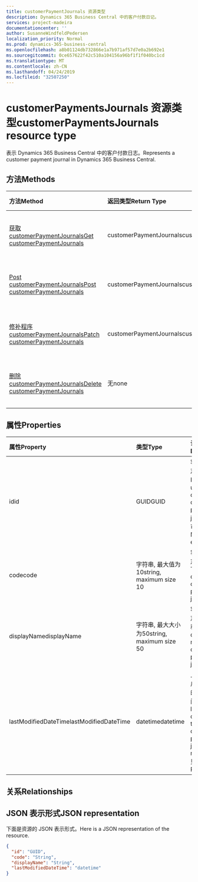 ```yaml
---
title: customerPaymentJournals 资源类型
description: Dynamics 365 Business Central 中的客户付款日记。
services: project-madeira
documentationcenter: ''
author: SusanneWindfeldPedersen
localization_priority: Normal
ms.prod: dynamics-365-business-central
ms.openlocfilehash: a8b01124db732866e1a7b971af57d7e0a2b692e1
ms.sourcegitcommit: 0ce657622f42c510a104156a96bf1f1f040bc1cd
ms.translationtype: MT
ms.contentlocale: zh-CN
ms.lasthandoff: 04/24/2019
ms.locfileid: "32507250"
---
```

# <a name="customerpaymentsjournals-resource-type"></a><span data-ttu-id="828a8-103">customerPaymentsJournals 资源类型</span><span class="sxs-lookup"><span data-stu-id="828a8-103">customerPaymentsJournals resource type</span></span>
<span data-ttu-id="828a8-104">表示 Dynamics 365 Business Central 中的客户付款日志。</span><span class="sxs-lookup"><span data-stu-id="828a8-104">Represents a customer payment journal in Dynamics 365 Business Central.</span></span>

## <a name="methods"></a><span data-ttu-id="828a8-105">方法</span><span class="sxs-lookup"><span data-stu-id="828a8-105">Methods</span></span>

| <span data-ttu-id="828a8-106">方法</span><span class="sxs-lookup"><span data-stu-id="828a8-106">Method</span></span>               | <span data-ttu-id="828a8-107">返回类型</span><span class="sxs-lookup"><span data-stu-id="828a8-107">Return Type</span></span>             |<span data-ttu-id="828a8-108">说明</span><span class="sxs-lookup"><span data-stu-id="828a8-108">Description</span></span>                      |
|:---------------------|:------------------------|:--------------------------------|
|[<span data-ttu-id="828a8-109">获取 customerPaymentJournals</span><span class="sxs-lookup"><span data-stu-id="828a8-109">Get customerPaymentJournals</span></span>](../api/dynamics-customerpaymentsjournal-get.md)      |<span data-ttu-id="828a8-110">customerPaymentJournals</span><span class="sxs-lookup"><span data-stu-id="828a8-110">customerPaymentJournals</span></span>|<span data-ttu-id="828a8-111">获取客户付款日志。</span><span class="sxs-lookup"><span data-stu-id="828a8-111">Gets a customer payment journal.</span></span>   |
|[<span data-ttu-id="828a8-112">Post customerPaymentJournals</span><span class="sxs-lookup"><span data-stu-id="828a8-112">Post customerPaymentJournals</span></span>](../api/dynamics-create-customerpaymentsjournal.md)  |<span data-ttu-id="828a8-113">customerPaymentJournals</span><span class="sxs-lookup"><span data-stu-id="828a8-113">customerPaymentJournals</span></span>|<span data-ttu-id="828a8-114">创建客户付款日志。</span><span class="sxs-lookup"><span data-stu-id="828a8-114">Creates a customer payment journal.</span></span>|
|[<span data-ttu-id="828a8-115">修补程序 customerPaymentJournals</span><span class="sxs-lookup"><span data-stu-id="828a8-115">Patch customerPaymentJournals</span></span>](../api/dynamics-customerpaymentsjournal-update.md) |<span data-ttu-id="828a8-116">customerPaymentJournals</span><span class="sxs-lookup"><span data-stu-id="828a8-116">customerPaymentJournals</span></span>|<span data-ttu-id="828a8-117">更新客户付款日志。</span><span class="sxs-lookup"><span data-stu-id="828a8-117">Updates a customer payment journal.</span></span>|
|[<span data-ttu-id="828a8-118">删除 customerPaymentJournals</span><span class="sxs-lookup"><span data-stu-id="828a8-118">Delete customerPaymentJournals</span></span>](../api/dynamics-customerpaymentsjournal-delete.md)|<span data-ttu-id="828a8-119">无</span><span class="sxs-lookup"><span data-stu-id="828a8-119">none</span></span>                     |<span data-ttu-id="828a8-120">删除客户付款日志。</span><span class="sxs-lookup"><span data-stu-id="828a8-120">Deletes a customer payment journal.</span></span>|

## <a name="properties"></a><span data-ttu-id="828a8-121">属性</span><span class="sxs-lookup"><span data-stu-id="828a8-121">Properties</span></span>
| <span data-ttu-id="828a8-122">属性</span><span class="sxs-lookup"><span data-stu-id="828a8-122">Property</span></span>           | <span data-ttu-id="828a8-123">类型</span><span class="sxs-lookup"><span data-stu-id="828a8-123">Type</span></span>                  |<span data-ttu-id="828a8-124">说明</span><span class="sxs-lookup"><span data-stu-id="828a8-124">Description</span></span>                                                             |
|:-------------------|:----------------------|:-----------------------------------------------------------------------|
|<span data-ttu-id="828a8-125">id</span><span class="sxs-lookup"><span data-stu-id="828a8-125">id</span></span>                  |<span data-ttu-id="828a8-126">GUID</span><span class="sxs-lookup"><span data-stu-id="828a8-126">GUID</span></span>                   |<span data-ttu-id="828a8-127">客户付款日志的唯一 ID。</span><span class="sxs-lookup"><span data-stu-id="828a8-127">The unique ID of the customer payment journal.</span></span> <span data-ttu-id="828a8-128">不可编辑。</span><span class="sxs-lookup"><span data-stu-id="828a8-128">Non-editable.</span></span>           |
|<span data-ttu-id="828a8-129">code</span><span class="sxs-lookup"><span data-stu-id="828a8-129">code</span></span>                |<span data-ttu-id="828a8-130">字符串, 最大值为10</span><span class="sxs-lookup"><span data-stu-id="828a8-130">string, maximum size 10</span></span>| <span data-ttu-id="828a8-131">客户付款日志的代码。</span><span class="sxs-lookup"><span data-stu-id="828a8-131">The code of the customer payment journal.</span></span>                             |
|<span data-ttu-id="828a8-132">displayName</span><span class="sxs-lookup"><span data-stu-id="828a8-132">displayName</span></span>         |<span data-ttu-id="828a8-133">字符串, 最大大小为50</span><span class="sxs-lookup"><span data-stu-id="828a8-133">string, maximum size 50</span></span>| <span data-ttu-id="828a8-134">客户付款日志的显示名称。</span><span class="sxs-lookup"><span data-stu-id="828a8-134">The display name of the customer payment journal.</span></span>                     |
|<span data-ttu-id="828a8-135">lastModifiedDateTime</span><span class="sxs-lookup"><span data-stu-id="828a8-135">lastModifiedDateTime</span></span>|<span data-ttu-id="828a8-136">datetime</span><span class="sxs-lookup"><span data-stu-id="828a8-136">datetime</span></span>               |<span data-ttu-id="828a8-137">上次修改客户付款日志的日期/时间。</span><span class="sxs-lookup"><span data-stu-id="828a8-137">The last datetime the customer payment journal was modified.</span></span> <span data-ttu-id="828a8-138">只读。</span><span class="sxs-lookup"><span data-stu-id="828a8-138">Read-Only.</span></span>|

## <a name="relationships"></a><span data-ttu-id="828a8-139">关系</span><span class="sxs-lookup"><span data-stu-id="828a8-139">Relationships</span></span>

## <a name="json-representation"></a><span data-ttu-id="828a8-140">JSON 表示形式</span><span class="sxs-lookup"><span data-stu-id="828a8-140">JSON representation</span></span>

<span data-ttu-id="828a8-141">下面是资源的 JSON 表示形式。</span><span class="sxs-lookup"><span data-stu-id="828a8-141">Here is a JSON representation of the resource.</span></span>


```json
{
  "id": "GUID",
  "code": "String",
  "displayName": "String",
  "lastModifiedDateTime": "datetime"
}
```

